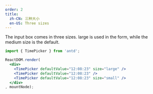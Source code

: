 ```yaml
---
order: 2 
title: 
  zh-CN: 三种大小
  en-US: Three sizes
---
```


The input box comes in three sizes. large is used in the form, while the medium size is the default.

````jsx
import { TimePicker } from 'antd';

ReactDOM.render(
  <div>
    <TimePicker defaultValue="12:08:23" size="large" />
    <TimePicker defaultValue="12:08:23" />
    <TimePicker defaultValue="12:08:23" size="small" />
  </div>
, mountNode);
````
